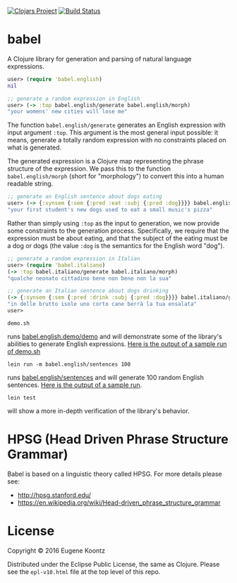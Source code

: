 [![Clojars Project](https://img.shields.io/clojars/v/babel.svg)](https://clojars.org/babel)
[![Build Status](https://secure.travis-ci.org/ekoontz/babel.png?branch=master)](http://travis-ci.org/ekoontz/babel)

# babel

A Clojure library for generation and parsing of natural language expressions.

```clojure
user> (require 'babel.english)
nil

;; generate a random expression in English
user> (-> :top babel.english/generate babel.english/morph)
"your womens' new cities will lose me"
```

The function `babel.english/generate` generates an English expression
with input argument `:top`. This argument is the most general input
possible: it means, generate a totally random expression with no
constraints placed on what is generated.

The generated expression is a Clojure map representing the phrase
structure of the expression. We pass this to the function
`babel.english/morph` (short for "morphology") to convert this into a
human readable string.

```clojure
;; generate an English sentence about dogs eating
user> (-> {:synsem {:sem {:pred :eat :subj {:pred :dog}}}} babel.english/generate babel.english/morph)
"your first student's new dogs used to eat a small music's pizza"
```

Rather than simply using `:top` as the input to generation, we now
provide some constraints to the generation process. Specifically, we
require that the expression must be about eating, and that the subject
of the eating must be a dog or dogs (the value `:dog` is the semantics for
the English word "dog").

```clojure
;; generate a random expression in Italian
user> (require 'babel.italiano)
(-> :top babel.italiano/generate babel.italiano/morph)
"qualche neonato cittadino bene non bene non la sua"

;; generate an Italian sentence about dogs drinking
(-> {:synsem {:sem {:pred :drink :subj {:pred :dog}}}} babel.italiano/generate babel.italiano/morph)
"in delle brutto isole uno corto cane berrà la tua ensalata"
user> 
```

```shell
demo.sh
```

runs
[babel.english.demo/demo](https://github.com/ekoontz/babel/blob/master/src/babel/english/demo.cljc)
and will demonstrate some of the library's abilities to generate
English expressions. [Here is the output of a sample run of
demo.sh](https://gist.github.com/ekoontz/57c332d85ccf47503666c72fe241cb14)

```shell
lein run -m babel.english/sentences 100
```

runs [babel.english/sentences](https://github.com/ekoontz/babel/blob/master/src/babel/english.cljc#L76) and will generate 100 random English sentences. [Here is the output of a sample run](https://gist.github.com/ekoontz/999b640014578b408437b97d5fdc7221).


```shell
lein test
```

will show a more in-depth verification of the library's behavior.

# HPSG (Head Driven Phrase Structure Grammar)

Babel is based on a linguistic theory called HPSG. For more details please see:

- http://hpsg.stanford.edu/
- https://en.wikipedia.org/wiki/Head-driven_phrase_structure_grammar

# License

Copyright © 2016 Eugene Koontz

Distributed under the Eclipse Public License, the same as Clojure.
Please see the `epl-v10.html` file at the top level of this repo.
